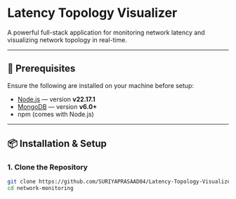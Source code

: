 # Latency Topology Visualizer

A powerful full-stack application for monitoring network latency and visualizing network topology in real-time.

---

## 🚀 Prerequisites

Ensure the following are installed on your machine before setup:

- [Node.js](https://nodejs.org/) — version **v22.17.1**
- [MongoDB](https://www.mongodb.com/) — version **v6.0+**
- npm (comes with Node.js)

---

## 📦 Installation & Setup

### 1. Clone the Repository

```bash
git clone https://github.com/SURIYAPRASAAD04/Latency-Topology-Visualizer.git
cd network-monitoring
